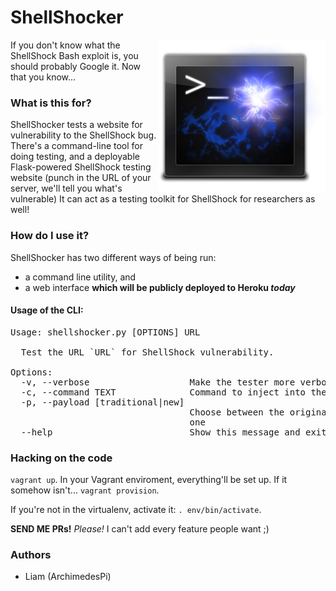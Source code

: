 ShellShocker
============

<img src="https://raw.githubusercontent.com/ArchimedesPi/shellshocker/master/shellshocker_server/static/images/shellshock-logo.png" alt="ShellShocker" align="right" />

If you don't know what the ShellShock Bash exploit is, you should probably Google it.
Now that you know...

### What is this for?
ShellShocker tests a website for vulnerability to the ShellShock bug.
There's a command-line tool for doing testing, and a deployable Flask-powered
ShellShock testing website (punch in the URL of your server, we'll tell you
what's vulnerable)
It can act as a testing toolkit for ShellShock for researchers as well!

### How do I use it?
ShellShocker has two different ways of being run:
* a command line utility, and
* a web interface **which will be publicly deployed to Heroku *today***

#### Usage of the CLI:
<pre>
Usage: shellshocker.py [OPTIONS] URL

  Test the URL `URL` for ShellShock vulnerability.

Options:
  -v, --verbose                   Make the tester more verbose for debugging
  -c, --command TEXT              Command to inject into the payload
  -p, --payload [traditional|new]
                                  Choose between the original bug and the new
                                  one
  --help                          Show this message and exit.
</pre>

### Hacking on the code
`vagrant up`.
In your Vagrant enviroment, everything'll be set up. If it somehow isn't...
`vagrant provision`.

If you're not in the virtualenv, activate it: `. env/bin/activate`.

**SEND ME PRs!** *Please!* I can't add every feature people want ;)

### Authors
* Liam (ArchimedesPi)
